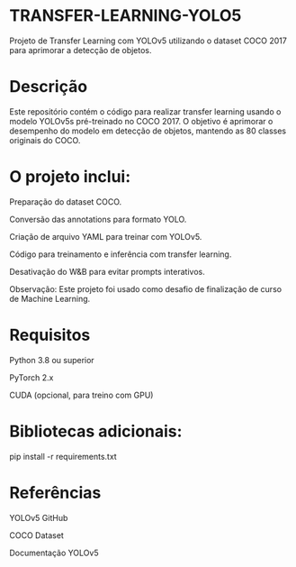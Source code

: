 # TRANSFER-LEARNING-YOLO5

Projeto de Transfer Learning com YOLOv5 utilizando o dataset COCO 2017 para aprimorar a detecção de objetos.

# Descrição

Este repositório contém o código para realizar transfer learning usando o modelo YOLOv5s pré-treinado no COCO 2017. O objetivo é aprimorar o desempenho do modelo em detecção de objetos, mantendo as 80 classes originais do COCO.

# O projeto inclui:

Preparação do dataset COCO.

Conversão das annotations para formato YOLO.

Criação de arquivo YAML para treinar com YOLOv5.

Código para treinamento e inferência com transfer learning.

Desativação do W&B para evitar prompts interativos.

Observação: Este projeto foi usado como desafio de finalização de curso de Machine Learning.

# Requisitos

Python 3.8 ou superior

PyTorch 2.x

CUDA (opcional, para treino com GPU)

# Bibliotecas adicionais:
pip install -r requirements.txt

# Referências

YOLOv5 GitHub

COCO Dataset

Documentação YOLOv5
